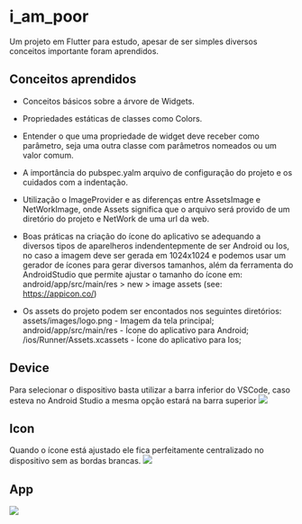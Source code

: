 # i_am_poor

Um projeto em Flutter para estudo, apesar de ser simples diversos conceitos importante foram aprendidos.

## Conceitos aprendidos

- Conceitos básicos sobre a árvore de Widgets.

- Propriedades estáticas de classes como Colors.

- Entender o que uma propriedade de widget deve receber como parâmetro, seja uma outra classe com parâmetros nomeados ou um valor comum.

- A importância do pubspec.yalm arquivo de configuração do projeto e os cuidados com a indentação.

- Utilização o ImageProvider e as diferenças entre AssetsImage e NetWorkImage, onde Assets significa que o arquivo será provido de um diretório do projeto e NetWork de uma url da web.

- Boas práticas na criação do ícone do aplicativo se adequando a diversos tipos de aparelheros indendentepmente de ser Android ou Ios, no caso a imagem deve ser gerada em 1024x1024 e podemos usar um gerador de ícones para gerar diversos tamanhos, além da ferramenta do AndroidStudio que permite ajustar o tamanho do ícone em: android/app/src/main/res > new > image assets (see: https://appicon.co/)

- Os assets do projeto podem ser encontados nos seguintes diretórios:
  assets/images/logo.png - Imagem da tela principal;
  android/app/src/main/res - Ícone do aplicativo para Android;
  /ios/Runner/Assets.xcassets - Ícone do aplicativo para Ios;

## Device
Para selecionar o dispositivo basta utilizar a barra inferior do VSCode, caso esteva no Android Studio a mesma opção estará na barra superior
![](_print/flutter_select_device.png)

## Icon
Quando o ícone está ajustado ele fica perfeitamente centralizado no dispositivo sem as bordas brancas.
![](_print/flutter_icone.png)  

## App
![](_print/flutter_app.png)  